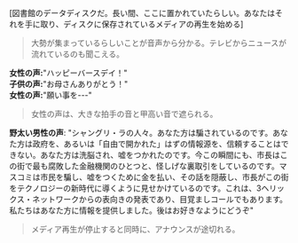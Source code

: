 [図書館のデータディスクだ。長い間、ここに置かれていたらしい。あなたはそれを手に取り、ディスクに保存されているメディアの再生を始める]
  
>大勢が集まっているらしいことが音声から分かる。テレビからニュースが流れているのも聞こえる。 
  
**女性の声:**"ハッピーバースデイ！"  
**子供の声:**"お母さんありがとう！"  
**女性の声:**"願い事を---"  
  
>女性の声は、大きな拍手の音と甲高い音で遮られる。 
  
**野太い男性の声**: "シャングリ・ラの人々。あなた方は騙されているのです。あなた方は政府を、あるいは「自由で開かれた」はずの情報源を、信頼することはできない。あなた方は洗脳され、嘘をつかれたのです。今この瞬間にも、市長はこの街で最も腐敗した金融機関のひとつと、怪しげな裏取引をしているのです。マスコミは市民を騙し、嘘をつくために金を払い、その話を隠蔽し、市長がこの街をテクノロジーの新時代に導くように見せかけているのです。これは、3ヘリックス・ネットワークからの表向きの発表であり、目覚ましコールでもあります。私たちはあなた方に情報を提供しました。後はお好きなようにどうぞ"  
  
>メディア再生が停止すると同時に、アナウンスが途切れる。

